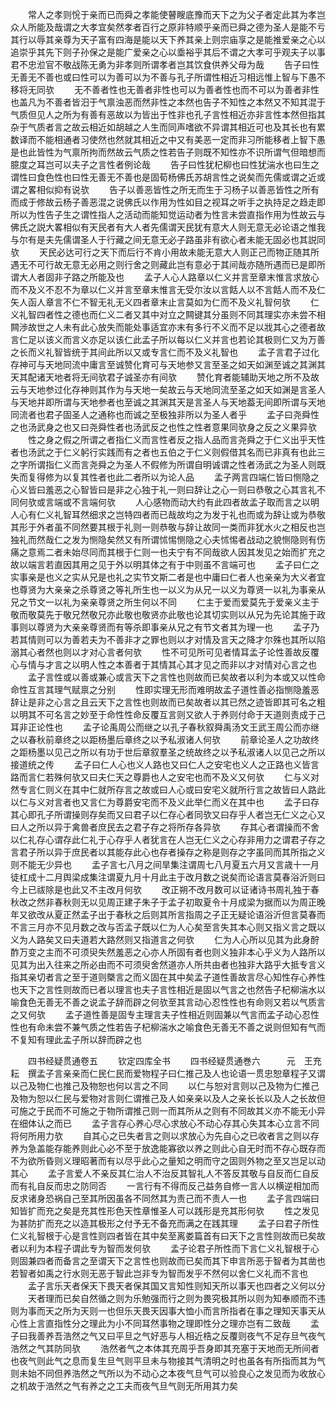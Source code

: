 <!-- { "loadSidebar": true } -->
　　常人之孝则恱于亲而已而舜之孝能使瞽瞍底豫而天下之为父子者定此其为孝岂众人所能及哉谓之大孝宜矣然孝者百行之原非特顺乎亲而已舜之德为圣人是能不亏其行以辱其亲尊为天子富有四海是能以天下养其亲上则宗庙享之是能推爱亲之心以追崇乎其先下则子孙保之是能广爱亲之心以埀裕乎其后不谓之大孝可乎观夫子以事君不忠涖官不敬战陈无勇为非孝则所谓孝者岂其饮食供养父母为哉
　　告子曰性无善无不善也或曰性可以为善可以为不善与孔子所谓性相近习相远惟上智与下愚不移将无同欤
　　无不善者性也无善者非性也可以为善者性也而不可以为善者非性也盖凡为不善者皆汨于气禀浊恶而然非性之本然也告子不知性之本然又不知其混于气质但见人之所为有善有恶故以为皆出于性非也孔子言性相近亦非言性本然但指其杂于气质者言之故云相近如胡越之人生而同声嗜欲不异谓其相近可也及其长也有累数译而不能相通者习使然也然就其相近之中又有美恶一定而非习所能移者上智下愚是也此皆性为气禀所拘而然故云气质之性若告子则既不知性亦不识所谓气但暗想而臆度之耳岂可以夫子之言性者例论哉
　　告子曰性犹杞柳也曰性犹湍水也曰生之谓性曰食色性也曰性无善无不善也是固荀杨佛氏苏胡言性之说矣而先儒或谓之近或谓之畧相似抑有说欤
　　告子以善恶皆性之所无而生于习杨子以善恶皆性之所有而成于修故云杨子善恶混之说佛氏以作用为性如目之视耳之听手之执持足之趋走即所以为性告子生之谓性指人之活动而能知觉运动者为性言未尝直指作用为性故云与佛氏之説大畧相似有天民者有大人者先儒谓天民犹有意大人则无意无必论语之惟我与尔有是夫先儒谓圣人于行藏之间无意无必子路虽非有欲心者未能无固必也其説同欤
　　天民必达可行之天下而后行不肯小用故未能无意大人则正己而物正随其所遇无不可行故无意无必用之则行舍之则藏此岂有意必于其间哉亦随所遇而已是即所谓大人者固非子路之所能及也
　　孟子人心人路章以仁义并言至章末惟言求放心而不及义不忍不为章以仁义并言至章末惟言无受尔汝以言餂人以不言餂人而不及仁矢人函人章言不仁不智无礼无义四者章末止言莫如为仁而不及义礼智何欤
　　仁义礼智四者性之德也而仁义二者又其中对立之闗键其分虽则不同其理实亦未尝不相闗渉故世之人未有此心放失而能处事适宜亦末有多行不义而不足以戕其心之德者故言仁足以该义而言义亦足以该仁此孟子所以每以仁义并言也若论其极则仁又为万善之长而义礼智皆统于其间此所以又或专言仁而不及义礼智也
　　孟子言君子过化存神可与天地同流中庸言至诚赞化育可与天地参又言至圣之如天如渊至诚之其渊其天其配诸天地者将无间欤君子诚圣亦有间欤
　　赞化育者能辅助天地之所不及故云与天地参过化存神则其作为与天地一矣故云与天地同流至圣之如天如渊是言圣人与天地并即所谓与天地参者也至诚之其渊其天是言圣人与天地葢无间即所谓与天地同流者也君子固圣人之通称也而诚之至极独非所以为圣人者乎
　　孟子曰尧舜性之也汤武身之也又曰尧舜性者也汤武反之也性之性者意果同欤身之反之义果异欤
　　性之身之假之所谓之者指仁义而言性者反之指人品而言尧舜之于仁义出乎天性者也汤武之于仁义躬行实践而有之者也五伯之于仁义则假借其名而已非真有也此三之字所谓指仁义而言尧舜之为圣人不假修为所谓自明诚谓之性者汤武之为圣人则既失而复得修为以复其性者也此二者所以为论人品
　　孟子两言四端仁皆曰恻隐之心义皆曰羞恶之心智皆曰是非之心独于礼一则曰辞让之心一则曰恭敬之心其言礼不同何欤或言端或不言端何欤
　　人心感物而动大约有此四者故孟子取而言之以明人心有仁义礼智耳然细求之岂特四者而已哉故均之为发于礼也而或为辞让或为恭敬其形于外者虽不同然要其根于礼则一则恭敬与辞让故同一类而非犹水火之相反也岂独礼而然哉仁之发为恻隐矣然又有所谓怵惕恻隐之心夫怵惕者战动之貌恻隐则有伤痛之意焉二者未始尽同而其根于仁则一也夫宁有不同哉欲人因其发见之始而扩充之故以端言若直因其用之见于外以明其体之有于中则虽不言端可也
　　孟子曰仁之实事亲是也义之实从兄是也礼之实节文斯二者是也中庸曰仁者人也亲亲为大义者宜也尊贤为大亲亲之杀尊贤之等礼所生也一以义为从兄一以义为尊贤一以礼为事亲从兄之节文一以礼为亲亲尊贤之所生何以不同
　　仁主于爱而爱莫先于爱亲义主于敬而敬莫先于敬兄然敬兄亦此敬也敬贤亦此敬也论其切实则以从兄为先论其施于政事则以尊贤为大亲亲尊贤而有等杀即事亲从兄之有节文者其为理一也
　　孟子乃若其情则可以为善若夫为不善非才之罪也则以才对情及言天之降才尔殊也其所以陷溺其心者然也则以才对心言者何欤
　　性不可见所可见者情耳孟子论性善故反覆心与情与才言之以明人性之本善者于其情其心其才见之而非以才对情对心言之也
　　孟子言性或以善或兼心或言天下之言性也则故而已矣故者以利为本或又以性命命性互言其理气赋禀之分别
　　性即实理无形而难明故孟子道性善必指恻隐羞恶辞让是非之心言之且云天下之言性也则故而已矣故者以其已然之迹皆即其可名之粗以明其不可名言之妙至于命性性命反覆互言则又欲人于养则付命于天道则责成于己耳非正论性也
　　孟子论禹周公而继之以孔子春秋叙舜禹汤文王武王周公而亦继之以春秋前章终之以距杨墨后章终之以予私淑诸人何欤
　　前章论圣人之功故终之距杨墨以见己之所以有功于世后章叙羣圣之统故终之以予私淑诸人以见己之所以接道统之传
　　孟子曰仁人心也义人路也又曰仁人之安宅也义人之正路也义皆言路而言仁若殊何欤又曰夫仁天之尊爵也人之安宅也而不及义又何欤
　　仁与义对然专言仁则义在其中仁就所存言之故或曰人心或曰安宅义就所行言之故皆曰人路此以仁与义对言者也又言仁为尊爵安宅而不及义此举仁而义在其中也
　　孟子曰存其心即孔子所谓操则存矣而又曰君子以仁存心者同欤又曰存乎人者岂无仁义之心又曰人之所以异于禽兽者庶民去之君子存之将所存各异欤
　　存其心者谓操而不舍以仁礼存心谓存此仁礼于心存乎人者犹言在人岂无仁义之心存非用力之谓君子存之言君子所以异于庶民者以其能存此心也存者操存之称是则存之字虽同而其所指之义则不能无少异也
　　孟子言七八月之间旱集注谓周七八月夏五六月又言歳十一月徒杠成十二月舆梁成集注谓夏九月十月此主于改月数之说矣而论语言莫春浴沂则曰今上已祓除是也此又不主改月何欤
　　改正朔不改月数可以证诸诗书周礼独于春秋改之然非春秋则无以见周正建子朱子于孟子初取夏令十月成梁为据而以为周正晚年又欲改从夏正然孟子出于春秋之后则其所言指周之子正无疑论语浴沂但言莫春而不言三月亦不见月数之改与否孟子既以仁为人心矣至言失其本心则又指义言之既以义为人路矣又曰夫道若大路然则又指道言之何欤
　　仁为人心所以见其为此身酧酢万变之主而不可须臾失然羞恶之心亦人所固有者也则义独非本心乎义为人路所以见其为出入往来之所必由而不可须臾舍然道亦人所共由者也独非大路乎大抵专言义指其亲切者言之至于道则槩言之而义固在其中矣孟子道性善故言尽心知性存心养性也天下之言性则故而已者以理言也夫子言性相近是固以气言之也然告子杞柳湍水以喻食色无善无不善之说孟子辞而辟之何欤至其言动心忍性性也有命则又若以气质言之又何欤
　　孟子道性善是固专主理言夫子性相近则固兼以气言而孟子动心忍性性也有命未尝不兼气质之性若告子杞柳湍水之喻食色无善无不善之说则但知有气而不复知有理此孟子所以辞而辟之也

　　四书经疑贯通卷五
　　钦定四库全书
　　四书经疑贯通巻六　　　元　王充耘　撰孟子言亲亲而仁民仁民而爱物程子曰仁推己及人也论语一贯忠恕章程子又谓以己及物仁也推己及物恕也何以言之不同
　　以仁与恕对言则以己及物为仁推己及物为恕以仁民与爱物对言则仁谓推己及人如亲亲以及人之亲长长以及人之长故但可施之于民而不可施之于物所谓推己则一而其所从之则有不同故其义亦不能无小异在细体认之而已
　　孟子言存心养心尽心求放心不动心存其心失其本心立言不同将何所用力欤
　　自其心之已失者言之则以求放心为先自心之已收者言之则以存养为急盖能存能养则此心必不至于放逸能寡欲以养之则此心自无时而不存心既存而不为欲所昏则义理昭著而有以尽乎此心之量知之明而守之固则外物之至又岂足以动其心
　　孟子言爱人不亲反其仁治人不治反其智礼人不答反其敬与自反而仁自反而有礼自反而忠之防同否
　　一言行有不得而反己益务自修一言人以横逆相加而反求诸身恐祸自己至其所因虽各不同然其为责己而不责人一也
　　孟子言四端曰知皆扩而充之矣是充其性形色天性章惟圣人可以践形是充其形何欤
　　性之发见为甚防扩而充之以造其极形之付予无不备充而满之在践其理
　　孟子曰君子所性仁义礼智根于心是言性则四者皆在其中矣至离娄篇首有曰天下之言性则故而已矣故者以利为本程子谓此专为智而发何欤
　　孟子论君子所性而下言仁义礼智根于心则固兼四者而备言之至谓天下之言性也则故而已矣而其下申言所恶于智者为其凿也若智者如禹之行水则无恶于智此岂非专为智而发乎不然何以舍仁义礼而不言也
　　孟子言乐天者保天下畏天者保其国又言知性则知天所以事天也四者之义何以分
　　天者理而已矣自然循之则为乐勉强而行之则为畏究极其所以则为知奉顺而不违则为事而天之所为天则一也但乐天畏天因事大恤小而言所指者在事之理知天事天从心性上言直指性分之理此为小不同耳然事物之理即性分之理亦岂有二致哉
　　孟子曰我善养吾浩然之气又曰平旦之气好恶与人相近梏之反覆则夜气不足存旦气夜气浩然之气其防同欤
　　浩然者气之本体其充周乎吾身即其充塞于天地而无所间者也夜气则此气之息而复生旦气则平旦未与物接其气清明之时也虽各有所指而其为气则未始不同但养浩然之气所以为不动心之本夜气旦气可以验良心之发见而为收放心之机故于浩然之气有养之之工夫而夜气旦气则无所用其力矣
